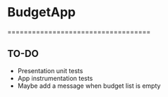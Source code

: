 # BudgetApp
===================================

## TO-DO ##

- Presentation unit tests
- App instrumentation tests
- Maybe add a message when budget list is empty



